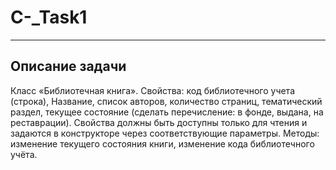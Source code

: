 # C-_Task1
---
## Описание задачи
Класс «Библиотечная книга».
Свойства: код библиотечного учета (строка), Название, список авторов, количество страниц, тематический раздел, текущее состояние (сделать перечисление: в фонде, выдана, на реставрации). Свойства должны быть доступны только для чтения и задаются в конструкторе через соответствующие параметры.
Методы: изменение текущего состояния книги, изменение кода библиотечного учёта.

